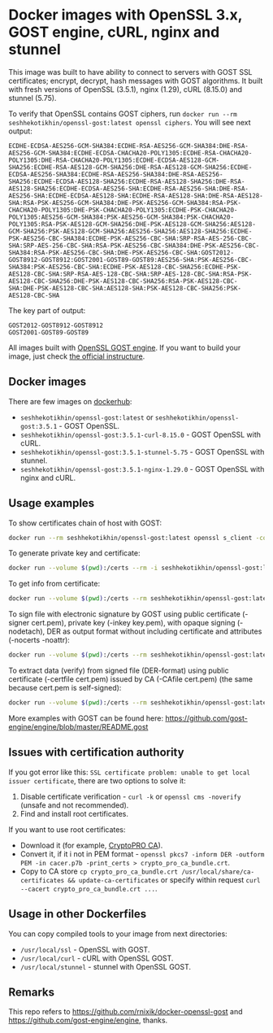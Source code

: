 # Docker images with OpenSSL 3.x, GOST engine, cURL, nginx and stunnel

This image was built to have ability to connect to servers with GOST SSL certificates; encrypt, decrypt, hash messages with GOST algorithms. It built with fresh versions of OpenSSL (3.5.1), nginx (1.29), cURL (8.15.0) and stunnel (5.75).

To verify that OpenSSL contains GOST ciphers, run `docker run --rm seshhekotikhin/openssl-gost:latest openssl ciphers`. You will see next output:
```
ECDHE-ECDSA-AES256-GCM-SHA384:ECDHE-RSA-AES256-GCM-SHA384:DHE-RSA-AES256-GCM-SHA384:ECDHE-ECDSA-CHACHA20-POLY1305:ECDHE-RSA-CHACHA20-POLY1305:DHE-RSA-CHACHA20-POLY1305:ECDHE-ECDSA-AES128-GCM-SHA256:ECDHE-RSA-AES128-GCM-SHA256:DHE-RSA-AES128-GCM-SHA256:ECDHE-ECDSA-AES256-SHA384:ECDHE-RSA-AES256-SHA384:DHE-RSA-AES256-SHA256:ECDHE-ECDSA-AES128-SHA256:ECDHE-RSA-AES128-SHA256:DHE-RSA-AES128-SHA256:ECDHE-ECDSA-AES256-SHA:ECDHE-RSA-AES256-SHA:DHE-RSA-AES256-SHA:ECDHE-ECDSA-AES128-SHA:ECDHE-RSA-AES128-SHA:DHE-RSA-AES128-SHA:RSA-PSK-AES256-GCM-SHA384:DHE-PSK-AES256-GCM-SHA384:RSA-PSK-CHACHA20-POLY1305:DHE-PSK-CHACHA20-POLY1305:ECDHE-PSK-CHACHA20-POLY1305:AES256-GCM-SHA384:PSK-AES256-GCM-SHA384:PSK-CHACHA20-POLY1305:RSA-PSK-AES128-GCM-SHA256:DHE-PSK-AES128-GCM-SHA256:AES128-GCM-SHA256:PSK-AES128-GCM-SHA256:AES256-SHA256:AES128-SHA256:ECDHE-PSK-AES256-CBC-SHA384:ECDHE-PSK-AES256-CBC-SHA:SRP-RSA-AES-256-CBC-SHA:SRP-AES-256-CBC-SHA:RSA-PSK-AES256-CBC-SHA384:DHE-PSK-AES256-CBC-SHA384:RSA-PSK-AES256-CBC-SHA:DHE-PSK-AES256-CBC-SHA:GOST2012-GOST8912-GOST8912:GOST2001-GOST89-GOST89:AES256-SHA:PSK-AES256-CBC-SHA384:PSK-AES256-CBC-SHA:ECDHE-PSK-AES128-CBC-SHA256:ECDHE-PSK-AES128-CBC-SHA:SRP-RSA-AES-128-CBC-SHA:SRP-AES-128-CBC-SHA:RSA-PSK-AES128-CBC-SHA256:DHE-PSK-AES128-CBC-SHA256:RSA-PSK-AES128-CBC-SHA:DHE-PSK-AES128-CBC-SHA:AES128-SHA:PSK-AES128-CBC-SHA256:PSK-AES128-CBC-SHA
```

The key part of output:
```
GOST2012-GOST8912-GOST8912
GOST2001-GOST89-GOST89
```

All images built with [OpenSSL GOST engine](https://github.com/gost-engine/engine). If you want to build your image, just check [the official instructure](https://github.com/gost-engine/engine/blob/master/INSTALL.md).

## Docker images

There are few images on [dockerhub](https://hub.docker.com/r/seshhekotikhin/openssl-gost):
- `seshhekotikhin/openssl-gost:latest` or `seshhekotikhin/openssl-gost:3.5.1` - GOST OpenSSL.
- `seshhekotikhin/openssl-gost:3.5.1-curl-8.15.0` - GOST OpenSSL with cURL.
- `seshhekotikhin/openssl-gost:3.5.1-stunnel-5.75` - GOST OpenSSL with stunnel.
- `seshhekotikhin/openssl-gost:3.5.1-nginx-1.29.0` - GOST OpenSSL with nginx and cURL.

## Usage examples

To show certificates chain of host with GOST:
```bash
docker run --rm seshhekotikhin/openssl-gost:latest openssl s_client -connect alpha.demo.nbki.ru:443
```

To generate private key and certificate:
```bash
docker run --volume $(pwd):/certs --rm -i seshhekotikhin/openssl-gost:latest openssl req -x509 -newkey gost2001 -pkeyopt paramset:A -nodes -keyout /certs/key.pem -out certs/cert.pem
```

To get info from certificate:
```bash
docker run --volume $(pwd):/certs --rm seshhekotikhin/openssl-gost:latest openssl x509 -text -in /certs/cert.pem -noout
```

To sign file with electronic signature by GOST using public certificate (-signer cert.pem), private key (-inkey key.pem), with opaque signing (-nodetach), DER as output format without including certificate and attributes (-nocerts -noattr):
```bash
docker run --volume $(pwd):/certs --rm seshhekotikhin/openssl-gost:latest openssl cms -sign -signer /certs/cert.pem -inkey /certs/key.pem -binary -in /certs/text.txt -nodetach -outform DER -nocerts -noattr -out /certs/signed.sgn
```

To extract data (verify) from signed file (DER-format) using public certificate (-certfile cert.pem) issued by CA (-CAfile cert.pem) (the same because cert.pem is self-signed):
```bash
docker run --volume $(pwd):/certs --rm seshhekotikhin/openssl-gost:latest openssl cms -verify -in /certs/signed.sgn -certfile /certs/cert.pem -CAfile /certs/cert.pem -inform der -out /certs/data.txt
```

More examples with GOST can be found here: https://github.com/gost-engine/engine/blob/master/README.gost

## Issues with certification authority

If you got error like this: `SSL certificate problem: unable to get local issuer certificate`, there are two options to solve it:
1. Disable certificate verification - `curl -k` or `openssl cms -noverify` (unsafe and not recommended).
2. Find and install root certificates.

If you want to use root certificates:
- Download it (for example, [CryptoPRO CA](http://cpca.cryptopro.ru/cacer.p7b)).
- Convert it, if it i not in PEM format - `openssl pkcs7 -inform DER -outform PEM -in cacer.p7b -print_certs > crypto_pro_ca_bundle.crt`.
- Copy to CA store `cp crypto_pro_ca_bundle.crt /usr/local/share/ca-certificates && update-ca-certificates` or specify within request `curl --cacert crypto_pro_ca_bundle.crt ...`.

## Usage in other Dockerfiles

You can copy compiled tools to your image from next directories:
- `/usr/local/ssl` - OpenSSL with GOST.
- `/usr/local/curl` - cURL with OpenSSL GOST.
- `/usr/local/stunnel` - stunnel with OpenSSL GOST.

## Remarks

This repo refers to https://github.com/rnixik/docker-openssl-gost and https://github.com/gost-engine/engine, thanks.
